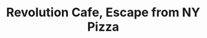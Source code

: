 ---
address: 3248 22nd Street
title: Revolution Cafe, Escape from NY Pizza
install_date: April 2010

layout: location
image: "revolution.jpg"

latitude: 37.75535
longitude: -122.41988

features:

---